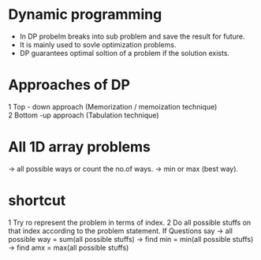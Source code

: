# Dynamic programming
* In DP probelm breaks into sub problem and save the result for future.
* It is mainly used to sovle optimization problems.
* DP guarantees optimal soltion of a problem if the solution exists.


# Approaches of DP
1 Top - down approach (Memorization / memoization technique)  
2 Bottom -up approach (Tabulation technique)  



# All 1D array problems
-> all possible ways or count the no.of ways.
-> min or max (best way).


# shortcut
1 Try ro represent the problem in terms of index.
2 Do all possible stuffs on that index according to the problem statement.
If Questions say
-> all possible way = sum(all possible stuffs)
-> find min = min(all possible stuffs)
-> find amx = max(all possible stuffs)


 
